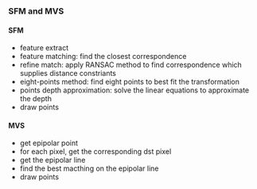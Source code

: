 ### SFM and MVS
#### SFM
- feature extract
- feature matching: find the closest correspondence
- refine match: apply RANSAC method to find correspondence which supplies distance constriants
- eight-points method: find eight points to best fit the transformation
- points depth approximation: solve the linear equations to approximate the depth
- draw points

#### MVS
- get epipolar point
- for each pixel, get the corresponding dst pixel
- get the epipolar line
- find the best macthing on the epipolar line
- draw points